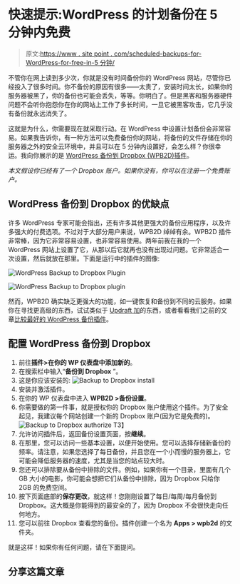 # 快速提示:WordPress 的计划备份在 5 分钟内免费

> 原文:[https://www . site point . com/scheduled-backups-for-WordPress-for-free-in-5 分钟/](https://www.sitepoint.com/scheduled-backups-for-wordpress-for-free-in-5-minutes/)

不管你在网上读到多少次，你就是没有时间备份你的 WordPress 网站，尽管你已经投入了很多时间。你不备份的原因有很多——太贵了，安装时间太长，如果你的服务器被黑了，你的备份也可能会丢失，等等。你明白了。但是黑客和服务器硬件问题不会听你抱怨你在你的网站上工作了多长时间，一旦它被黑客攻击，它几乎没有备份就永远消失了。

这就是为什么，你需要现在就采取行动。在 WordPress 中设置计划备份会非常容易。如果我告诉你，有一种方法可以免费备份你的网站，将备份的文件存储在你的服务器之外的安全云环境中，并且可以在 5 分钟内设置好，会怎么样？你很幸运。我向你展示的是 [WordPress 备份到 Dropbox (WPB2D)插件](http://wpb2d.com/)。

*本文假设你已经有了一个 Dropbox 账户。如果你没有，你可以在注册一个免费账户。*

## WordPress 备份到 Dropbox 的优缺点

许多 WordPress 专家可能会指出，还有许多其他更强大的备份应用程序，以及许多强大的付费选项。不过对于大部分用户来说，WPB2D 绰绰有余。WPB2D 插件非常棒，因为它非常容易设置，也非常容易使用。两年前我在我的一个 WordPress 网站上设置了它，从那以后它就再也没有出现过问题。它非常适合一次设置，然后就放在那里。下面是运行中的插件的图像:

![WordPress Backup to Dropbox Plugin](../Images/6d2c556785da9327a49870c882d966f7.png "WordPress Backup to Dropbox Plugin")

![WordPress Backup to Dropbox plugin](../Images/66c025d1e155191b56413f45ddb9f37d.png)

然而，WPB2D 确实缺乏更强大的功能，如一键恢复和备份到不同的云服务。如果你在寻找更高级的东西，试试类似于 [Updraft 加](https://wordpress.org/plugins/updraftplus/)的东西，或者看看我们之前的文章[比较最好的 WordPress 备份插件](https://www.sitepoint.com/best-wordpress-backup-plugins/)。

## 配置 WordPress 备份到 Dropbox

1.  前往**插件>在你的 WP 仪表盘中添加新的**。
2.  在搜索栏中输入“**备份到 Dropbox** ”。
3.  这是你应该安装的:
    ![Backup to Dropbox install](../Images/ef017073ca69b71f5a3e7b2a4cb07754.png)
4.  安装并激活插件。
5.  在你的 WP 仪表盘中进入 **WPB2D >备份设置**。
6.  你需要做的第一件事，就是授权你的 Dropbox 账户使用这个插件。为了安全起见，我建议每个网站创建一个新的 Dropbox 账户(因为它是免费的)。
    ![Backup to Dropbox authorize](../Images/149bfd3ff0e2ed315974652bfcb59936.png)
    T3】
7.  允许访问插件后，返回备份设置页面，按**继续**。
8.  在那里，您可以访问一些基本设置，以便开始使用。您可以选择存储新备份的频率。请注意，如果您选择了每日备份，并且您在一个小而慢的服务器上，它可能会降低服务器的速度，尤其是当您的站点较大时。
9.  您还可以排除要从备份中排除的文件。例如，如果你有一个目录，里面有几个 GB 大小的电影，你可能会想把它们从备份中排除，因为 Dropbox 只给你 2GB 的免费空间。
10.  按下页面底部的**保存更改**，就这样！您刚刚设置了每日/每周/每月备份到 Dropbox。这大概是你能得到的最安全的了，因为 Dropbox 不会很快走向任何地方。
11.  您可以前往 Dropbox 查看您的备份。插件创建一个名为 **Apps > wpb2d** 的文件夹。

就是这样！如果你有任何问题，请在下面提问。

## 分享这篇文章
